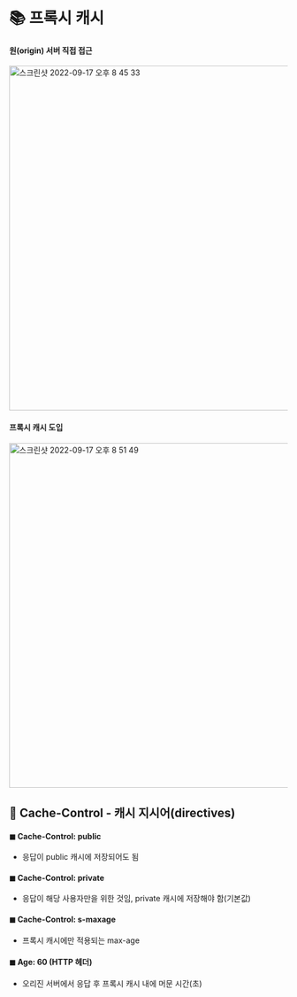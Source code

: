 # 📚 프록시 캐시
#### 원(origin) 서버 직접 접근
<img width="623" alt="스크린샷 2022-09-17 오후 8 45 33" src="https://user-images.githubusercontent.com/101084642/190855066-9dcf9413-ee50-407d-a109-3b0f075aaff1.png">

#### 프록시 캐시 도입
<img width="623" alt="스크린샷 2022-09-17 오후 8 51 49" src="https://user-images.githubusercontent.com/101084642/190855227-0f1631ad-a94a-4f42-b7f1-c41928a8041a.png">

<br>

## 🔎 Cache-Control - 캐시 지시어(directives)
#### ◼︎ Cache-Control: public
- 응답이 public 캐시에 저장되어도 됨
#### ◼︎ Cache-Control: private
- 응답이 해당 사용자만을 위한 것임, private 캐시에 저장해야 함(기본값)
#### ◼︎ Cache-Control: s-maxage
- 프록시 캐시에만 적용되는 max-age
#### ◼︎ Age: 60 (HTTP 헤더)
- 오리진 서버에서 응답 후 프록시 캐시 내에 머문 시간(초)


